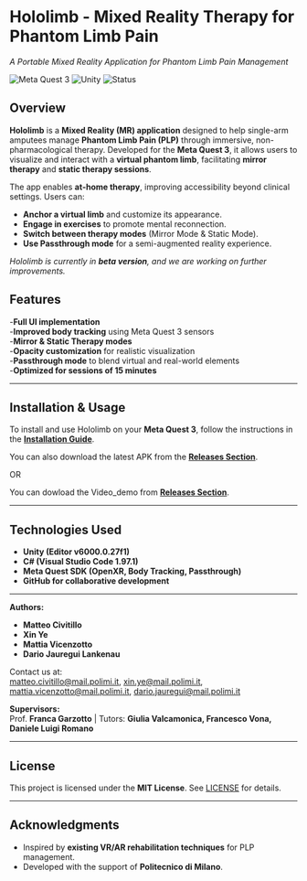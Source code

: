 # Hololimb - Mixed Reality Therapy for Phantom Limb Pain
*A Portable Mixed Reality Application for Phantom Limb Pain Management*

![Meta Quest 3](https://img.shields.io/badge/Platform-Meta%20Quest%203-blue)
![Unity](https://img.shields.io/badge/Engine-Unity-green)
![Status](https://img.shields.io/badge/Status-Beta-orange)

## Overview
**Hololimb** is a **Mixed Reality (MR) application** designed to help single-arm amputees manage **Phantom Limb Pain (PLP)** through immersive, non-pharmacological therapy. Developed for the **Meta Quest 3**, it allows users to visualize and interact with a **virtual phantom limb**, facilitating **mirror therapy** and **static therapy sessions**.

The app enables **at-home therapy**, improving accessibility beyond clinical settings. Users can:
- **Anchor a virtual limb** and customize its appearance.
- **Engage in exercises** to promote mental reconnection.
- **Switch between therapy modes** (Mirror Mode & Static Mode).
- **Use Passthrough mode** for a semi-augmented reality experience.

_Hololimb is currently in **beta version**, and we are working on further improvements._  

## Features
-**Full UI implementation**  
-**Improved body tracking** using Meta Quest 3 sensors  
-**Mirror & Static Therapy modes**  
-**Opacity customization** for realistic visualization  
-**Passthrough mode** to blend virtual and real-world elements  
-**Optimized for sessions of 15 minutes**  

---

## Installation & Usage
To install and use Hololimb on your **Meta Quest 3**, follow the instructions in the **[Installation Guide](Docs/Installation_Guide.md)**.

You can also download the latest APK from the **[Releases Section](https://github.com/matteocivitillo/AUI-Hololimb/releases/tag/v1.0)**.

OR

You can dowload the Video_demo from **[Releases Section](https://github.com/matteocivitillo/AUI-Hololimb/releases/tag/v1.0)**.

---

## Technologies Used
- **Unity (Editor v6000.0.27f1)**
- **C# (Visual Studio Code 1.97.1)**
- **Meta Quest SDK (OpenXR, Body Tracking, Passthrough)**
- **GitHub for collaborative development**

---

**Authors:**  
- **Matteo Civitillo**
- **Xin Ye**  
- **Mattia Vicenzotto**   
- **Dario Jauregui Lankenau**   

Contact us at:  
matteo.civitillo@mail.polimi.it, xin.ye@mail.polimi.it, mattia.vicenzotto@mail.polimi.it, dario.jauregui@mail.polimi.it  

**Supervisors:**  
Prof. **Franca Garzotto** | Tutors: **Giulia Valcamonica, Francesco Vona, Daniele Luigi Romano**  

---

## License
This project is licensed under the **MIT License**. See [LICENSE](LICENSE) for details.

---

## Acknowledgments
- Inspired by **existing VR/AR rehabilitation techniques** for PLP management.
- Developed with the support of **Politecnico di Milano**.
